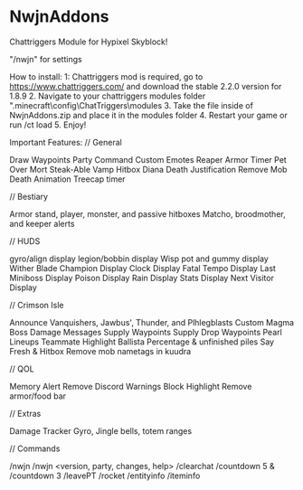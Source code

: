 # NwjnAddons
Chattriggers Module for Hypixel Skyblock!

"/nwjn" for settings

How to install:
1: Chattriggers mod is required, go to https://www.chattriggers.com/ and download the stable 2.2.0 version for 1.8.9
2. Navigate to your chattriggers modules folder ".minecraft\config\ChatTriggers\modules
3. Take the file inside of NwjnAddons.zip and place it in the modules folder
4. Restart your game or run /ct load
5. Enjoy!
 
Important Features: // General

Draw Waypoints
Party Command
Custom Emotes
Reaper Armor Timer
Pet Over Mort
Steak-Able Vamp Hitbox
Diana Death Justification
Remove Mob Death Animation
Treecap timer

// Bestiary

Armor stand, player, monster, and passive hitboxes
Matcho, broodmother, and keeper alerts

// HUDS

gyro/align display
legion/bobbin display
Wisp pot and gummy display
Wither Blade Champion Display
Clock Display
Fatal Tempo Display
Last Miniboss Display
Poison Display
Rain Display
Stats Display
Next Visitor Display

// Crimson Isle

Announce Vanquishers, Jawbus', Thunder, and Plhlegblasts
Custom Magma Boss Damage Messages
Supply Waypoints
Supply Drop Waypoints
Pearl Lineups
Teammate Highlight
Ballista Percentage & unfinished piles
Say Fresh & Hitbox
Remove mob nametags in kuudra

// QOL

Memory Alert
Remove Discord Warnings
Block Highlight
Remove armor/food bar

// Extras

Damage Tracker
Gyro, Jingle bells, totem ranges

// Commands

/nwjn
/nwjn <version, party, changes, help>
/clearchat
/countdown 5 & /countdown 3
/leavePT
/rocket
/entityinfo
/iteminfo
